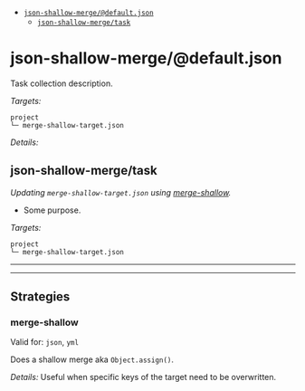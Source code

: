 - [`json-shallow-merge/@default.json`](#mock-plugin-task-ref-json-shallow-mergedefaultjson)
  - [`json-shallow-merge/task`](#mock-plugin-task-ref-json-shallow-mergetask)

# <a name="mock-plugin-task-ref-json-shallow-mergedefaultjson">json-shallow-merge/@default.json</a>

Task collection description.

*Targets:*
```
project
└─ merge-shallow-target.json
```

*Details:*
## <a name="mock-plugin-task-ref-json-shallow-mergetask">json-shallow-merge/task</a>

_Updating `merge-shallow-target.json` using [merge-shallow](#mock-plugin-strat-ref-merge-shallow)._

- Some purpose.

*Targets:*
```
project
└─ merge-shallow-target.json
```

</details>

------
------

## Strategies

### <a name="mock-plugin-strat-ref-merge-shallow">merge-shallow</a>

Valid for: `json`, `yml`

Does a shallow merge aka `Object.assign()`.

*Details:*
Useful when specific keys of the target need to be overwritten.

